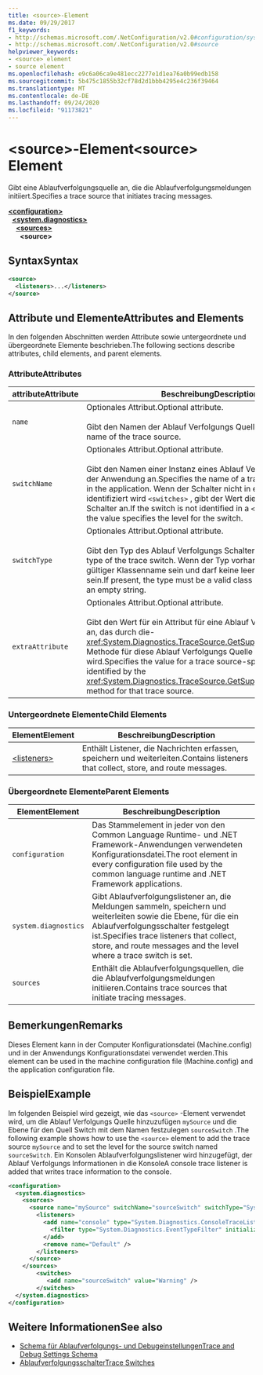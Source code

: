```yaml
---
title: <source>-Element
ms.date: 09/29/2017
f1_keywords:
- http://schemas.microsoft.com/.NetConfiguration/v2.0#configuration/system.diagnostics/sources/source
- http://schemas.microsoft.com/.NetConfiguration/v2.0#source
helpviewer_keywords:
- <source> element
- source element
ms.openlocfilehash: e9c6a06ca9e481ecc2277e1d1ea76a0b99edb158
ms.sourcegitcommit: 5b475c1855b32cf78d2d1bbb4295e4c236f39464
ms.translationtype: MT
ms.contentlocale: de-DE
ms.lasthandoff: 09/24/2020
ms.locfileid: "91173821"
---
```

# <a name="source-element"></a><span data-ttu-id="774bf-102">\<source>-Element</span><span class="sxs-lookup"><span data-stu-id="774bf-102">\<source> Element</span></span>

<span data-ttu-id="774bf-103">Gibt eine Ablaufverfolgungsquelle an, die die Ablaufverfolgungsmeldungen initiiert.</span><span class="sxs-lookup"><span data-stu-id="774bf-103">Specifies a trace source that initiates tracing messages.</span></span>  

[**\<configuration>**](../configuration-element.md)\
&nbsp;&nbsp;[**\<system.diagnostics>**](system-diagnostics-element.md)\
&nbsp;&nbsp;&nbsp;&nbsp;[**\<sources>**](sources-element.md)\
&nbsp;&nbsp;&nbsp;&nbsp;&nbsp;&nbsp;**\<source>**

## <a name="syntax"></a><span data-ttu-id="774bf-104">Syntax</span><span class="sxs-lookup"><span data-stu-id="774bf-104">Syntax</span></span>  
  
```xml  
<source>
  <listeners>...</listeners>  
</source>  
```  
  
## <a name="attributes-and-elements"></a><span data-ttu-id="774bf-105">Attribute und Elemente</span><span class="sxs-lookup"><span data-stu-id="774bf-105">Attributes and Elements</span></span>  

 <span data-ttu-id="774bf-106">In den folgenden Abschnitten werden Attribute sowie untergeordnete und übergeordnete Elemente beschrieben.</span><span class="sxs-lookup"><span data-stu-id="774bf-106">The following sections describe attributes, child elements, and parent elements.</span></span>  
  
### <a name="attributes"></a><span data-ttu-id="774bf-107">Attribute</span><span class="sxs-lookup"><span data-stu-id="774bf-107">Attributes</span></span>  
  
|<span data-ttu-id="774bf-108">attribute</span><span class="sxs-lookup"><span data-stu-id="774bf-108">Attribute</span></span>|<span data-ttu-id="774bf-109">Beschreibung</span><span class="sxs-lookup"><span data-stu-id="774bf-109">Description</span></span>|  
|---------------|-----------------|  
|`name`|<span data-ttu-id="774bf-110">Optionales Attribut.</span><span class="sxs-lookup"><span data-stu-id="774bf-110">Optional attribute.</span></span><br /><br /> <span data-ttu-id="774bf-111">Gibt den Namen der Ablauf Verfolgungs Quelle an.</span><span class="sxs-lookup"><span data-stu-id="774bf-111">Specifies the name of the trace source.</span></span>|  
|`switchName`|<span data-ttu-id="774bf-112">Optionales Attribut.</span><span class="sxs-lookup"><span data-stu-id="774bf-112">Optional attribute.</span></span><br /><br /> <span data-ttu-id="774bf-113">Gibt den Namen einer Instanz eines Ablauf Verfolgungs Switchs in der Anwendung an.</span><span class="sxs-lookup"><span data-stu-id="774bf-113">Specifies the name of a trace switch instance in the application.</span></span> <span data-ttu-id="774bf-114">Wenn der Schalter nicht in einem-Element identifiziert wird `<switches>` , gibt der Wert die Ebene für den Schalter an.</span><span class="sxs-lookup"><span data-stu-id="774bf-114">If the switch is not identified in a `<switches>` element, the value specifies the level for the switch.</span></span>|  
|`switchType`|<span data-ttu-id="774bf-115">Optionales Attribut.</span><span class="sxs-lookup"><span data-stu-id="774bf-115">Optional attribute.</span></span><br /><br /> <span data-ttu-id="774bf-116">Gibt den Typ des Ablauf Verfolgungs Schalters an.</span><span class="sxs-lookup"><span data-stu-id="774bf-116">Specifies the type of the trace switch.</span></span> <span data-ttu-id="774bf-117">Wenn der Typ vorhanden ist, muss er ein gültiger Klassenname sein und darf keine leere Zeichenfolge sein.</span><span class="sxs-lookup"><span data-stu-id="774bf-117">If present, the type must be a valid class name and cannot be an empty string.</span></span>|  
|`extraAttribute`|<span data-ttu-id="774bf-118">Optionales Attribut.</span><span class="sxs-lookup"><span data-stu-id="774bf-118">Optional attribute.</span></span><br /><br /> <span data-ttu-id="774bf-119">Gibt den Wert für ein Attribut für eine Ablauf Verfolgungs Quelle an, das durch die- <xref:System.Diagnostics.TraceSource.GetSupportedAttributes%2A> Methode für diese Ablauf Verfolgungs Quelle identifiziert wird.</span><span class="sxs-lookup"><span data-stu-id="774bf-119">Specifies the value for a trace source-specific attribute identified by the <xref:System.Diagnostics.TraceSource.GetSupportedAttributes%2A> method for that trace source.</span></span>|  
  
### <a name="child-elements"></a><span data-ttu-id="774bf-120">Untergeordnete Elemente</span><span class="sxs-lookup"><span data-stu-id="774bf-120">Child Elements</span></span>  
  
|<span data-ttu-id="774bf-121">Element</span><span class="sxs-lookup"><span data-stu-id="774bf-121">Element</span></span>|<span data-ttu-id="774bf-122">Beschreibung</span><span class="sxs-lookup"><span data-stu-id="774bf-122">Description</span></span>|  
|-------------|-----------------|  
|[\<listeners>](listeners-element-for-source.md)|<span data-ttu-id="774bf-123">Enthält Listener, die Nachrichten erfassen, speichern und weiterleiten.</span><span class="sxs-lookup"><span data-stu-id="774bf-123">Contains listeners that collect, store, and route messages.</span></span>|  
  
### <a name="parent-elements"></a><span data-ttu-id="774bf-124">Übergeordnete Elemente</span><span class="sxs-lookup"><span data-stu-id="774bf-124">Parent Elements</span></span>  
  
|<span data-ttu-id="774bf-125">Element</span><span class="sxs-lookup"><span data-stu-id="774bf-125">Element</span></span>|<span data-ttu-id="774bf-126">Beschreibung</span><span class="sxs-lookup"><span data-stu-id="774bf-126">Description</span></span>|  
|-------------|-----------------|  
|`configuration`|<span data-ttu-id="774bf-127">Das Stammelement in jeder von den Common Language Runtime- und .NET Framework-Anwendungen verwendeten Konfigurationsdatei.</span><span class="sxs-lookup"><span data-stu-id="774bf-127">The root element in every configuration file used by the common language runtime and .NET Framework applications.</span></span>|  
|`system.diagnostics`|<span data-ttu-id="774bf-128">Gibt Ablaufverfolgungslistener an, die Meldungen sammeln, speichern und weiterleiten sowie die Ebene, für die ein Ablaufverfolgungsschalter festgelegt ist.</span><span class="sxs-lookup"><span data-stu-id="774bf-128">Specifies trace listeners that collect, store, and route messages and the level where a trace switch is set.</span></span>|  
|`sources`|<span data-ttu-id="774bf-129">Enthält die Ablaufverfolgungsquellen, die die Ablaufverfolgungsmeldungen initiieren.</span><span class="sxs-lookup"><span data-stu-id="774bf-129">Contains trace sources that initiate tracing messages.</span></span>|  
  
## <a name="remarks"></a><span data-ttu-id="774bf-130">Bemerkungen</span><span class="sxs-lookup"><span data-stu-id="774bf-130">Remarks</span></span>  

 <span data-ttu-id="774bf-131">Dieses Element kann in der Computer Konfigurationsdatei (Machine.config) und in der Anwendungs Konfigurationsdatei verwendet werden.</span><span class="sxs-lookup"><span data-stu-id="774bf-131">This element can be used in the machine configuration file (Machine.config) and the application configuration file.</span></span>  
  
## <a name="example"></a><span data-ttu-id="774bf-132">Beispiel</span><span class="sxs-lookup"><span data-stu-id="774bf-132">Example</span></span>  

 <span data-ttu-id="774bf-133">Im folgenden Beispiel wird gezeigt, wie das `<source>` -Element verwendet wird, um die Ablauf Verfolgungs Quelle hinzuzufügen `mySource` und die Ebene für den Quell Switch mit dem Namen festzulegen `sourceSwitch` .</span><span class="sxs-lookup"><span data-stu-id="774bf-133">The following example shows how to use the `<source>` element to add the trace source `mySource` and to set the level for the source switch named `sourceSwitch`.</span></span> <span data-ttu-id="774bf-134">Ein Konsolen Ablaufverfolgungslistener wird hinzugefügt, der Ablauf Verfolgungs Informationen in die Konsole</span><span class="sxs-lookup"><span data-stu-id="774bf-134">A console trace listener is added that writes trace information to the console.</span></span>  
  
```xml  
<configuration>  
  <system.diagnostics>  
    <sources>  
      <source name="mySource" switchName="sourceSwitch" switchType="System.Diagnostics.SourceSwitch"  >  
        <listeners>  
          <add name="console" type="System.Diagnostics.ConsoleTraceListener" >  
            <filter type="System.Diagnostics.EventTypeFilter" initializeData="Error" />  
          </add>  
          <remove name="Default" />  
        </listeners>  
      </source>  
    </sources>  
        <switches>  
           <add name="sourceSwitch" value="Warning" />  
        </switches>
  </system.diagnostics>
</configuration>  
```  
  
## <a name="see-also"></a><span data-ttu-id="774bf-135">Weitere Informationen</span><span class="sxs-lookup"><span data-stu-id="774bf-135">See also</span></span>

- [<span data-ttu-id="774bf-136">Schema für Ablaufverfolgungs- und Debugeinstellungen</span><span class="sxs-lookup"><span data-stu-id="774bf-136">Trace and Debug Settings Schema</span></span>](index.md)
- [<span data-ttu-id="774bf-137">Ablaufverfolgungsschalter</span><span class="sxs-lookup"><span data-stu-id="774bf-137">Trace Switches</span></span>](../../../debug-trace-profile/trace-switches.md)
